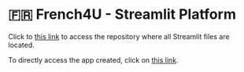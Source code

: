 # 🇫🇷 French4U - Streamlit Platform

Click to [this link](https://github.com/allobo49/Streamlit) to access the repository where all Streamlit files are located.

To directly access the app created, click on [this link](https://french4u.streamlit.app/).
